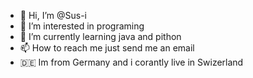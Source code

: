 - 👋 Hi, I’m @Sus-i
- 👀 I’m interested in programing
- 🌱 I’m currently learning java and pithon
- 📫 How to reach me just send me an email
- 🇩🇪 Im from Germany and i corantly live in Swizerland
<!---
Sus-i/Sus-i is a ✨ special ✨ repository because its `README.md` (this file) appears on your GitHub profile.
You can click the Preview link to take a look at your changes.
--->
